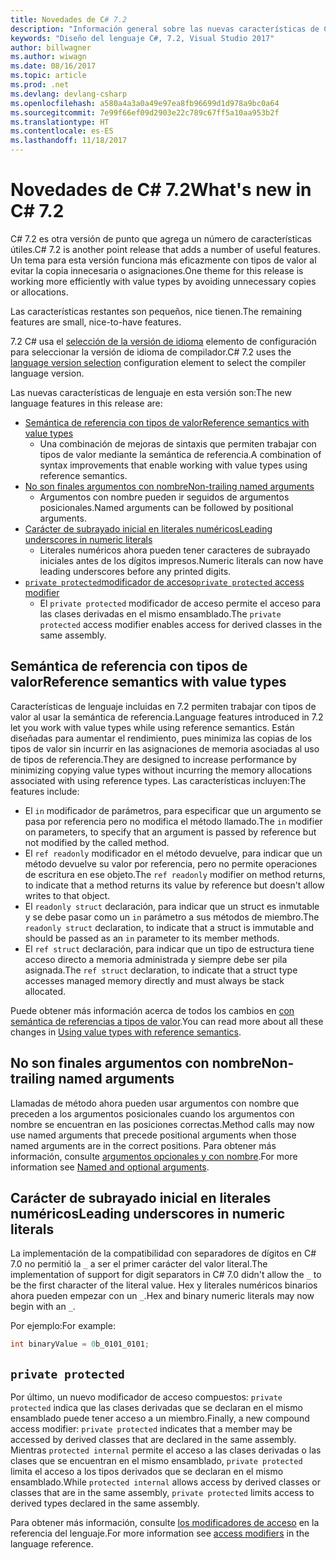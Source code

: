 ```yaml
---
title: Novedades de C# 7.2
description: "Información general sobre las nuevas características de C# 7.2."
keywords: "Diseño del lenguaje C#, 7.2, Visual Studio 2017"
author: billwagner
ms.author: wiwagn
ms.date: 08/16/2017
ms.topic: article
ms.prod: .net
ms.devlang: devlang-csharp
ms.openlocfilehash: a580a4a3a0a49e97ea8fb96699d1d978a9bc0a64
ms.sourcegitcommit: 7e99f66ef09d2903e22c789c67ff5a10aa953b2f
ms.translationtype: HT
ms.contentlocale: es-ES
ms.lasthandoff: 11/18/2017
---
```

# <a name="whats-new-in-c-72"></a><span data-ttu-id="2a4aa-104">Novedades de C# 7.2</span><span class="sxs-lookup"><span data-stu-id="2a4aa-104">What's new in C# 7.2</span></span>

<span data-ttu-id="2a4aa-105">C# 7.2 es otra versión de punto que agrega un número de características útiles.</span><span class="sxs-lookup"><span data-stu-id="2a4aa-105">C# 7.2 is another point release that adds a number of useful features.</span></span>
<span data-ttu-id="2a4aa-106">Un tema para esta versión funciona más eficazmente con tipos de valor al evitar la copia innecesaria o asignaciones.</span><span class="sxs-lookup"><span data-stu-id="2a4aa-106">One theme for this release is working more efficiently with value types by avoiding unnecessary copies or allocations.</span></span> 

<span data-ttu-id="2a4aa-107">Las características restantes son pequeños, nice tienen.</span><span class="sxs-lookup"><span data-stu-id="2a4aa-107">The remaining features are small, nice-to-have features.</span></span>

<span data-ttu-id="2a4aa-108">7.2 C# usa el [selección de la versión de idioma](csharp-7-1.md#language-version-selection) elemento de configuración para seleccionar la versión de idioma de compilador.</span><span class="sxs-lookup"><span data-stu-id="2a4aa-108">C# 7.2 uses the [language version selection](csharp-7-1.md#language-version-selection) configuration element to select the compiler language version.</span></span>

<span data-ttu-id="2a4aa-109">Las nuevas características de lenguaje en esta versión son:</span><span class="sxs-lookup"><span data-stu-id="2a4aa-109">The new language features in this release are:</span></span>

* [<span data-ttu-id="2a4aa-110">Semántica de referencia con tipos de valor</span><span class="sxs-lookup"><span data-stu-id="2a4aa-110">Reference semantics with value types</span></span>](#reference-semantics-with-value-types)
  - <span data-ttu-id="2a4aa-111">Una combinación de mejoras de sintaxis que permiten trabajar con tipos de valor mediante la semántica de referencia.</span><span class="sxs-lookup"><span data-stu-id="2a4aa-111">A combination of syntax improvements that enable working with value types using reference semantics.</span></span>
* [<span data-ttu-id="2a4aa-112">No son finales argumentos con nombre</span><span class="sxs-lookup"><span data-stu-id="2a4aa-112">Non-trailing named arguments</span></span>](#non-trailing-named-arguments)
  - <span data-ttu-id="2a4aa-113">Argumentos con nombre pueden ir seguidos de argumentos posicionales.</span><span class="sxs-lookup"><span data-stu-id="2a4aa-113">Named arguments can be followed by positional arguments.</span></span>
* [<span data-ttu-id="2a4aa-114">Carácter de subrayado inicial en literales numéricos</span><span class="sxs-lookup"><span data-stu-id="2a4aa-114">Leading underscores in numeric literals</span></span>](#leading-underscores-in-numeric-literals)
  - <span data-ttu-id="2a4aa-115">Literales numéricos ahora pueden tener caracteres de subrayado iniciales antes de los dígitos impresos.</span><span class="sxs-lookup"><span data-stu-id="2a4aa-115">Numeric literals can now have leading underscores before any printed digits.</span></span>
* [<span data-ttu-id="2a4aa-116">`private protected`modificador de acceso</span><span class="sxs-lookup"><span data-stu-id="2a4aa-116">`private protected` access modifier</span></span>](#private-protected)
  - <span data-ttu-id="2a4aa-117">El `private protected` modificador de acceso permite el acceso para las clases derivadas en el mismo ensamblado.</span><span class="sxs-lookup"><span data-stu-id="2a4aa-117">The `private protected` access modifier enables access for derived classes in the same assembly.</span></span>

## <a name="reference-semantics-with-value-types"></a><span data-ttu-id="2a4aa-118">Semántica de referencia con tipos de valor</span><span class="sxs-lookup"><span data-stu-id="2a4aa-118">Reference semantics with value types</span></span>

<span data-ttu-id="2a4aa-119">Características de lenguaje incluidas en 7.2 permiten trabajar con tipos de valor al usar la semántica de referencia.</span><span class="sxs-lookup"><span data-stu-id="2a4aa-119">Language features introduced in 7.2 let you work with value types while using reference semantics.</span></span> <span data-ttu-id="2a4aa-120">Están diseñadas para aumentar el rendimiento, pues minimiza las copias de los tipos de valor sin incurrir en las asignaciones de memoria asociadas al uso de tipos de referencia.</span><span class="sxs-lookup"><span data-stu-id="2a4aa-120">They are designed to increase performance by minimizing copying value types without incurring the memory allocations associated with using reference types.</span></span> <span data-ttu-id="2a4aa-121">Las características incluyen:</span><span class="sxs-lookup"><span data-stu-id="2a4aa-121">The features include:</span></span>

 - <span data-ttu-id="2a4aa-122">El `in` modificador de parámetros, para especificar que un argumento se pasa por referencia pero no modifica el método llamado.</span><span class="sxs-lookup"><span data-stu-id="2a4aa-122">The `in` modifier on parameters, to specify that an argument is passed by reference but not modified by the called method.</span></span>
 - <span data-ttu-id="2a4aa-123">El `ref readonly` modificador en el método devuelve, para indicar que un método devuelve su valor por referencia, pero no permite operaciones de escritura en ese objeto.</span><span class="sxs-lookup"><span data-stu-id="2a4aa-123">The `ref readonly` modifier on method returns, to indicate that a method returns its value by reference but doesn't allow writes to that object.</span></span>
 - <span data-ttu-id="2a4aa-124">El `readonly struct` declaración, para indicar que un struct es inmutable y se debe pasar como un `in` parámetro a sus métodos de miembro.</span><span class="sxs-lookup"><span data-stu-id="2a4aa-124">The `readonly struct` declaration, to indicate that a struct is immutable and should be passed as an `in` parameter to its member methods.</span></span>
 - <span data-ttu-id="2a4aa-125">El `ref struct` declaración, para indicar que un tipo de estructura tiene acceso directo a memoria administrada y siempre debe ser pila asignada.</span><span class="sxs-lookup"><span data-stu-id="2a4aa-125">The `ref struct` declaration, to indicate that a struct type accesses managed memory directly and must always be stack allocated.</span></span>

<span data-ttu-id="2a4aa-126">Puede obtener más información acerca de todos los cambios en [con semántica de referencias a tipos de valor](../reference-semantics-with-value-types.md).</span><span class="sxs-lookup"><span data-stu-id="2a4aa-126">You can read more about all these changes in [Using value types with reference semantics](../reference-semantics-with-value-types.md).</span></span>

## <a name="non-trailing-named-arguments"></a><span data-ttu-id="2a4aa-127">No son finales argumentos con nombre</span><span class="sxs-lookup"><span data-stu-id="2a4aa-127">Non-trailing named arguments</span></span>

<span data-ttu-id="2a4aa-128">Llamadas de método ahora pueden usar argumentos con nombre que preceden a los argumentos posicionales cuando los argumentos con nombre se encuentran en las posiciones correctas.</span><span class="sxs-lookup"><span data-stu-id="2a4aa-128">Method calls may now use named arguments that precede positional arguments when those named arguments are in the correct positions.</span></span> <span data-ttu-id="2a4aa-129">Para obtener más información, consulte [argumentos opcionales y con nombre](../programming-guide/classes-and-structs/named-and-optional-arguments.md).</span><span class="sxs-lookup"><span data-stu-id="2a4aa-129">For more information see [Named and optional arguments](../programming-guide/classes-and-structs/named-and-optional-arguments.md).</span></span>

## <a name="leading-underscores-in-numeric-literals"></a><span data-ttu-id="2a4aa-130">Carácter de subrayado inicial en literales numéricos</span><span class="sxs-lookup"><span data-stu-id="2a4aa-130">Leading underscores in numeric literals</span></span>

<span data-ttu-id="2a4aa-131">La implementación de la compatibilidad con separadores de dígitos en C# 7.0 no permitió la `_` a ser el primer carácter del valor literal.</span><span class="sxs-lookup"><span data-stu-id="2a4aa-131">The implementation of support for digit separators in C# 7.0 didn't allow the `_` to be the first character of the literal value.</span></span> <span data-ttu-id="2a4aa-132">Hex y literales numéricos binarios ahora pueden empezar con un `_`.</span><span class="sxs-lookup"><span data-stu-id="2a4aa-132">Hex and binary numeric literals may now begin with an `_`.</span></span> 

<span data-ttu-id="2a4aa-133">Por ejemplo:</span><span class="sxs-lookup"><span data-stu-id="2a4aa-133">For example:</span></span>

```csharp
int binaryValue = 0b_0101_0101;
```

## `private protected`

<span data-ttu-id="2a4aa-134">Por último, un nuevo modificador de acceso compuestos: `private protected` indica que las clases derivadas que se declaran en el mismo ensamblado puede tener acceso a un miembro.</span><span class="sxs-lookup"><span data-stu-id="2a4aa-134">Finally, a new compound access modifier: `private protected` indicates that a member may be accessed by derived classes that are declared in the same assembly.</span></span> <span data-ttu-id="2a4aa-135">Mientras `protected internal` permite el acceso a las clases derivadas o las clases que se encuentran en el mismo ensamblado, `private protected` limita el acceso a los tipos derivados que se declaran en el mismo ensamblado.</span><span class="sxs-lookup"><span data-stu-id="2a4aa-135">While `protected internal` allows access by derived classes or classes that are in the same assembly, `private protected` limits access to derived types declared in the same assembly.</span></span>

<span data-ttu-id="2a4aa-136">Para obtener más información, consulte [los modificadores de acceso](../language-reference/keywords/access-modifiers.md) en la referencia del lenguaje.</span><span class="sxs-lookup"><span data-stu-id="2a4aa-136">For more information see [access modifiers](../language-reference/keywords/access-modifiers.md) in the language reference.</span></span>
